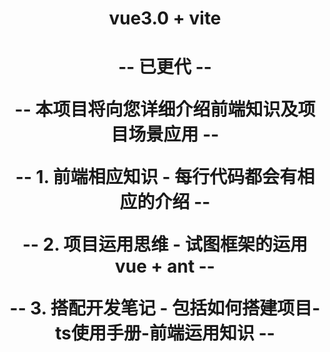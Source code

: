 <h1 align="center">vue3.0 + vite<h1>
<p align="center"> -- 已更代 -- </p>
<p align="center"> -- 本项目将向您详细介绍前端知识及项目场景应用 -- </p>
<p align="center"> -- 1. 前端相应知识 - 每行代码都会有相应的介绍 -- </p>
<p align="center"> -- 2. 项目运用思维 - 试图框架的运用vue + ant -- </p>
<p align="center"> -- 3. 搭配开发笔记 - 包括如何搭建项目-ts使用手册-前端运用知识 -- </p>  
